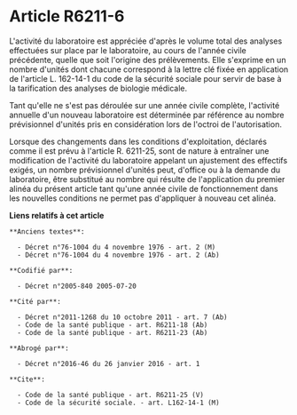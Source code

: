 # Article R6211-6

L'activité du laboratoire est appréciée d'après le volume total des analyses effectuées sur place par le laboratoire, au
cours de l'année civile précédente, quelle que soit l'origine des prélèvements. Elle s'exprime en un nombre d'unités dont
chacune correspond à la lettre clé fixée en application de l'article L. 162-14-1 du code de la sécurité sociale pour servir
de base à la tarification des analyses de biologie médicale. 

Tant qu'elle ne s'est pas déroulée sur une année civile complète, l'activité annuelle d'un nouveau laboratoire est déterminée
par référence au nombre prévisionnel d'unités pris en considération lors de l'octroi de l'autorisation. 

Lorsque des changements dans les conditions d'exploitation, déclarés comme il est prévu à l'article R. 6211-25, sont de
nature à entraîner une modification de l'activité du laboratoire appelant un ajustement des effectifs exigés, un nombre
prévisionnel d'unités peut, d'office ou à la demande du laboratoire, être substitué au nombre qui résulte de l'application du
premier alinéa du présent article tant qu'une année civile de fonctionnement dans les nouvelles conditions ne permet pas
d'appliquer à nouveau cet alinéa.

**Liens relatifs à cet article**

	**Anciens textes**:

	  - Décret n°76-1004 du 4 novembre 1976 - art. 2 (M)
	  - Décret n°76-1004 du 4 novembre 1976 - art. 2 (Ab)

	**Codifié par**:

	  - Décret n°2005-840 2005-07-20

	**Cité par**:

	  - Décret n°2011-1268 du 10 octobre 2011 - art. 7 (Ab)
	  - Code de la santé publique - art. R6211-18 (Ab)
	  - Code de la santé publique - art. R6211-23 (Ab)

	**Abrogé par**:

	  - Décret n°2016-46 du 26 janvier 2016 - art. 1

	**Cite**:

	  - Code de la santé publique - art. R6211-25 (V)
	  - Code de la sécurité sociale. - art. L162-14-1 (M)
